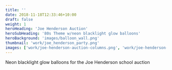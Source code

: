 ```yaml
---
title: ''
date: 2018-11-18T12:33:46+10:00
draft: false
weight: 1
heroHeading: 'Joe Henderson Auction'
heroSubHeading: '80s Theme w/neon blacklight glow balloons'
heroBackground: 'images/balloon_wall.png'
thumbnail: 'work/joe_henderson_party.png'
images: ['work/joe-henderson-auction-columns.png', 'work/joe-henderson-auction1.png']
---
```


Neon blacklight glow balloons for the Joe Henderson school auction
